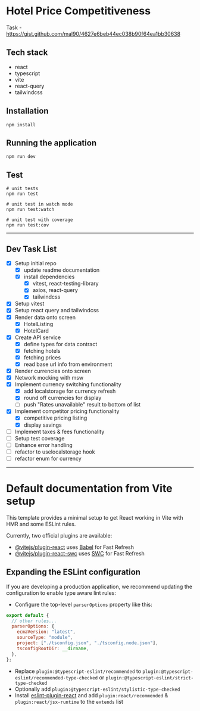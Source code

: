 # Hotel Price Competitiveness

Task - https://gist.github.com/mal90/4627e6beb44ec038b90f64ea1bb30638

## Tech stack

- react
- typescript
- vite
- react-query
- tailwindcss

## Installation

```shell
npm install
```

## Running the application

```shell
npm run dev

```

## Test

```shell
# unit tests
npm run test

# unit test in watch mode
npm run test:watch

# unit test with coverage
npm run test:cov
```

---

## Dev Task List

- [x] Setup initial repo
  - [x] update readme documentation
  - [x] install dependencies
    - [x] vitest, react-testing-library
    - [x] axios, react-query
    - [x] tailwindcss
- [x] Setup vitest
- [x] Setup react query and tailwindcss
- [x] Render data onto screen
  - [x] HotelListing
  - [x] HotelCard
- [x] Create API service
  - [x] define types for data contract
  - [x] fetching hotels
  - [x] fetching prices
  - [x] read base url info from environment
- [x] Render currencies onto screen
- [x] Network mocking with msw
- [x] Implement currency switching functionality
  - [x] add localstorage for currency refresh
  - [x] round off currencies for display
  - [ ] push "Rates unavailable" result to bottom of list
- [x] Implement competitor pricing functionality
  - [x] competitive pricing listing
  - [x] display savings
- [ ] Implement taxes & fees functionality
- [ ] Setup test coverage
- [ ] Enhance error handling
- [ ] refactor to uselocalstorage hook
- [ ] refactor enum for currency

---

# Default documentation from Vite setup

This template provides a minimal setup to get React working in Vite with HMR and some ESLint rules.

Currently, two official plugins are available:

- [@vitejs/plugin-react](https://github.com/vitejs/vite-plugin-react/blob/main/packages/plugin-react/README.md) uses [Babel](https://babeljs.io/) for Fast Refresh
- [@vitejs/plugin-react-swc](https://github.com/vitejs/vite-plugin-react-swc) uses [SWC](https://swc.rs/) for Fast Refresh

## Expanding the ESLint configuration

If you are developing a production application, we recommend updating the configuration to enable type aware lint rules:

- Configure the top-level `parserOptions` property like this:

```js
export default {
  // other rules...
  parserOptions: {
    ecmaVersion: "latest",
    sourceType: "module",
    project: ["./tsconfig.json", "./tsconfig.node.json"],
    tsconfigRootDir: __dirname,
  },
};
```

- Replace `plugin:@typescript-eslint/recommended` to `plugin:@typescript-eslint/recommended-type-checked` or `plugin:@typescript-eslint/strict-type-checked`
- Optionally add `plugin:@typescript-eslint/stylistic-type-checked`
- Install [eslint-plugin-react](https://github.com/jsx-eslint/eslint-plugin-react) and add `plugin:react/recommended` & `plugin:react/jsx-runtime` to the `extends` list
